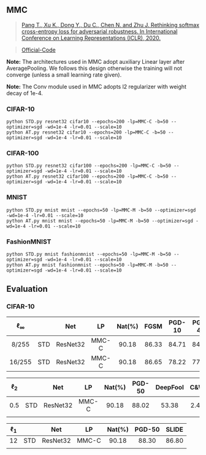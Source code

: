 


## MMC



> [Pang T., Xu K., Dong Y., Du C., Chen N. and Zhu J. Rethinking softmax cross-entropy loss for adversarial robustness. In International Conference on Learning Representations (ICLR), 2020.](http://arxiv.org/abs/1905.10626)

> [Official-Code](https://github.com/P2333/Max-Mahalanobis-Training)


**Note:** The architectures used in MMC adopt auxiliary Linear layer after AveragePooling. We follows this design otherwise the training will not converge (unless a small learning rate given).

**Note:** The Conv module used in MMC adopts l2 regularizer with weight decay of 1e-4.

### CIFAR-10

    python STD.py resnet32 cifar10 --epochs=200 -lp=MMC-C -b=50 --optimizer=sgd -wd=1e-4 -lr=0.01 --scale=10
    python AT.py resnet32 cifar10 --epochs=200 -lp=MMC-C -b=50 --optimizer=sgd -wd=1e-4 -lr=0.01 --scale=10

### CIFAR-100

    python STD.py resnet32 cifar100 --epochs=200 -lp=MMC-C -b=50 --optimizer=sgd -wd=1e-4 -lr=0.01 --scale=10
    python AT.py resnet32 cifar100 --epochs=200 -lp=MMC-C -b=50 --optimizer=sgd -wd=1e-4 -lr=0.01 --scale=10

### MNIST

	python STD.py mnist mnist --epochs=50 -lp=MMC-M -b=50 --optimizer=sgd -wd=1e-4 -lr=0.01 --scale=10
	python AT.py mnist mnist --epochs=50 -lp=MMC-M -b=50 --optimizer=sgd -wd=1e-4 -lr=0.01 --scale=10

### FashionMNIST

	python STD.py mnist fashionmnist --epochs=50 -lp=MMC-M -b=50 --optimizer=sgd -wd=1e-4 -lr=0.01 --scale=10
	python AT.py mnist fashionmnist --epochs=50 -lp=MMC-M -b=50 --optimizer=sgd -wd=1e-4 -lr=0.01 --scale=10


## Evaluation



### CIFAR-10



| $\ell_{\infty}$ |      |   Net    |  LP   | Nat(%) | FGSM  | PGD-10 | PGD-40 | DeepFool |  AA  |
| :-------------: | :--: | :------: | :---: | :----: | :---: | :----: | :----: | :------: | :--: |
|      8/255      | STD  | ResNet32 | MMC-C | 90.18  | 86.33 | 84.71  | 84.31  |  34.35   | 0.00 |
|     16/255      | STD  | ResNet32 | MMC-C | 90.18  | 86.65 | 78.22  | 77.63  |  12.50   | 0.00 |




| $\ell_2$ |      |   Net    |  LP   | Nat(%) | PGD-50 | DeepFool | C&W  |  AA  |
| :------: | :--: | :------: | :---: | :----: | :----: | :------: | :--: | :--: |
|   0.5    | STD  | ResNet32 | MMC-C | 90.18  | 88.02  |  53.38   | 2.41 | 0.09 |
|          |      |          |       |        |        |          |      |      |




| $\ell_1$ |      |   Net    |  LP   | Nat(%) | PGD-50 | SLIDE |
| :------: | :--: | :------: | :---: | :----: | :----: | :---: |
|    12    | STD  | ResNet32 | MMC-C | 90.18  | 88.30  | 86.80 |
|          |      |          |       |        |        |       |







